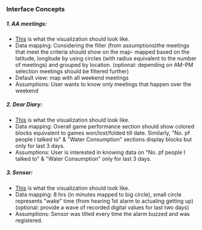 
### **Interface Concepts**


##### 1. AA meetings:

- [This](https://github.com/aaditirokade/data-structures/blob/master/weekly_assignment11/UIconceptAAmeetings.png) is what the visualization should look like. 
- Data mapping: Considering the filter (from assumptions)the meetings that meet the criteria should show on the map- mapped based on the latitude, longitude by using circles (with radius equivalent to the number of meetings) and grouped by location.
  (optional: depending on AM-PM selection meetings should be filtered further)
- Default view: map with all weekend meetings
- Assumptions: User wants to know only meetings that happen over the weekend

##### 2. Dear Diary:

- [This](https://github.com/aaditirokade/data-structures/blob/master/weekly_assignment11/UIconceptDeardiary.png) is what the visualization should look like. 
- Data mapping: Overall game performance section should show colored blocks equivalent to games won/lost/folded till date.
  Similarly, "No. pf people I talked to" & "Water Consumption" sections display blocks but only for last 3 days.
- Assumptions: User is interested in knowing data on "No. pf people I talked to" & "Water Consumption" only for last 3 days.


##### 3. Sensor:

- [This](https://github.com/aaditirokade/data-structures/blob/master/weekly_assignment11/UIconceptSensor.png) is what the visualization should look like. 
- Data mapping: 8 hrs (in minutes mapped to big circle), small circle represents "wake" time (from hearing 1st alarm to actualing getting up)
  (optional: provide a wave of recorded digital values for last two days)
- Assumptions: Sensor was tilted every time the alarm buzzed and was registered.
